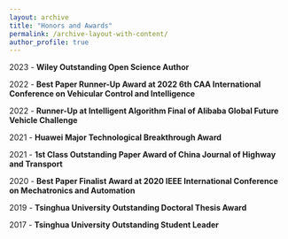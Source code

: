 ```yaml
---
layout: archive
title: "Honors and Awards"
permalink: /archive-layout-with-content/
author_profile: true
---
```


2023 - **Wiley Outstanding Open Science Author**

2022 - **Best Paper Runner-Up Award at 2022 6th CAA International Conference on Vehicular Control and Intelligence**

2022 - **Runner-Up at Intelligent Algorithm Final of Alibaba Global Future Vehicle Challenge**

2021 - **Huawei Major Technological Breakthrough Award**

2021 - **1st Class Outstanding Paper Award of China Journal of Highway and Transport**

2020 - **Best Paper Finalist Award at 2020 IEEE International Conference on Mechatronics and Automation**

2019 - **Tsinghua University Outstanding Doctoral Thesis Award**

2017 - **Tsinghua University Outstanding Student Leader**
